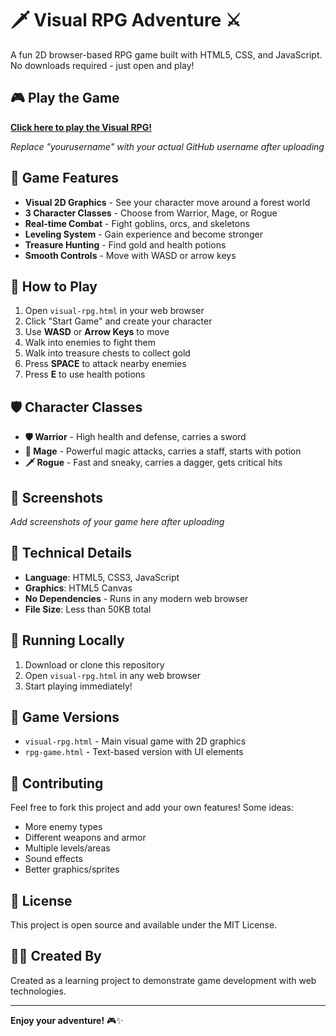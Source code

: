 # 🗡️ Visual RPG Adventure ⚔️

A fun 2D browser-based RPG game built with HTML5, CSS, and JavaScript. No downloads required - just open and play!

## 🎮 Play the Game

**[Click here to play the Visual RPG!](https://yourusername.github.io/visual-rpg-game/visual-rpg.html)**

*Replace "yourusername" with your actual GitHub username after uploading*

## 🎯 Game Features

- **Visual 2D Graphics** - See your character move around a forest world
- **3 Character Classes** - Choose from Warrior, Mage, or Rogue
- **Real-time Combat** - Fight goblins, orcs, and skeletons
- **Leveling System** - Gain experience and become stronger
- **Treasure Hunting** - Find gold and health potions
- **Smooth Controls** - Move with WASD or arrow keys

## 🎲 How to Play

1. Open `visual-rpg.html` in your web browser
2. Click "Start Game" and create your character
3. Use **WASD** or **Arrow Keys** to move
4. Walk into enemies to fight them
5. Walk into treasure chests to collect gold
6. Press **SPACE** to attack nearby enemies
7. Press **E** to use health potions

## 🛡️ Character Classes

- **🛡️ Warrior** - High health and defense, carries a sword
- **🔮 Mage** - Powerful magic attacks, carries a staff, starts with potion
- **🗡️ Rogue** - Fast and sneaky, carries a dagger, gets critical hits

## 🎨 Screenshots

*Add screenshots of your game here after uploading*

## 🔧 Technical Details

- **Language**: HTML5, CSS3, JavaScript
- **Graphics**: HTML5 Canvas
- **No Dependencies** - Runs in any modern web browser
- **File Size**: Less than 50KB total

## 🚀 Running Locally

1. Download or clone this repository
2. Open `visual-rpg.html` in any web browser
3. Start playing immediately!

## 📝 Game Versions

- `visual-rpg.html` - Main visual game with 2D graphics
- `rpg-game.html` - Text-based version with UI elements

## 🤝 Contributing

Feel free to fork this project and add your own features! Some ideas:
- More enemy types
- Different weapons and armor
- Multiple levels/areas
- Sound effects
- Better graphics/sprites

## 📄 License

This project is open source and available under the MIT License.

## 👨‍💻 Created By

Created as a learning project to demonstrate game development with web technologies.

---

**Enjoy your adventure!** 🎮✨